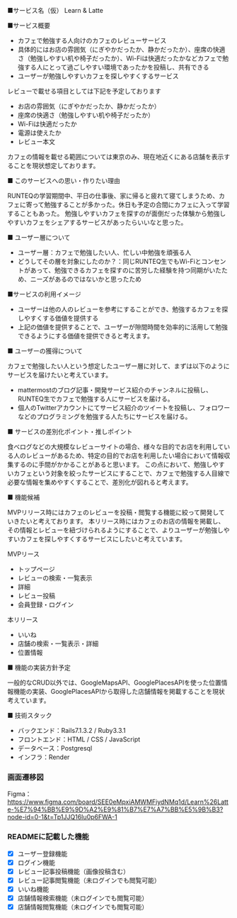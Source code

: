 ■サービス名（仮）
Learn & Latte

■サービス概要

- カフェで勉強する人向けのカフェのレビューサービス
- 具体的にはお店の雰囲気（にぎやかだったか、静かだったか）、座席の快適さ（勉強しやすい机や椅子だったか）、Wi-Fiは快適だったかなどカフェで勉強する人にとって過ごしやすい環境であったかを投稿し、共有できる
- ユーザーが勉強しやすいカフェを探しやすくするサービス

レビューで載せる項目としては下記を予定しております
- お店の雰囲気（にぎやかだったか、静かだったか）
- 座席の快適さ（勉強しやすい机や椅子だったか）
- Wi-Fiは快適だったか
- 電源は使えたか
- レビュー本文

カフェの情報を載せる範囲については東京のみ、現在地近くにある店舗を表示することを現状想定しております。

■ このサービスへの思い・作りたい理由

RUNTEQの学習期間中、平日の仕事後、家に帰ると疲れて寝てしまうため、カフェに寄って勉強することが多かった。休日も予定の合間にカフェに入って学習することもあった。  勉強しやすいカフェを探すのが面倒だった体験から勉強しやすいカフェをシェアするサービスがあったらいいなと思った。

■ ユーザー層について

- ユーザー層：カフェで勉強したい人、忙しい中勉強を頑張る人
- どうしてその層を対象にしたのか？：同じRUNTEQ生でもWi-Fiとコンセントがあって、勉強できるカフェを探すのに苦労した経験を持つ同期がいたため、ニーズがあるのではないかと思ったため

■サービスの利用イメージ

- ユーザーは他の人のレビューを参考にすることができ、勉強するカフェを探しやすくする価値を提供する
- 上記の価値を提供することで、ユーザーが隙間時間を効率的に活用して勉強できるようにする価値を提供できると考えます。

■ ユーザーの獲得について

カフェで勉強したい人という想定したユーザー層に対して、まずは以下のようにサービスを届けたいと考えています。
- mattermostのブログ記事・開発サービス紹介のチャンネルに投稿し、RUNTEQ生でカフェで勉強する人にサービスを届ける。
- 個人のTwitterアカウントにてサービス紹介のツイートを投稿し、フォロワーなどのプログラミングを勉強する人たちにサービスを届ける。

■ サービスの差別化ポイント・推しポイント

食べログなどの大規模なレビューサイトの場合、様々な目的でお店を利用している人のレビューがあるため、特定の目的でお店を利用したい場合において情報収集するのに手間がかかることがあると思います。  この点において、勉強しやすいカフェという対象を絞ったサービスにすることで、カフェで勉強する人目線で必要な情報を集めやすくすることで、差別化が図れると考えます。

■ 機能候補

MVPリリース時にはカフェのレビューを投稿・閲覧する機能に絞って開発していきたいと考えております。  本リリース時にはカフェのお店の情報を掲載し、その情報とレビューを紐づけられるようにすることで、よりユーザーが勉強しやすいカフェを探しやすくするサービスにしたいと考えています。

MVPリース
- トップページ
- レビューの検索・一覧表示
- 詳細
- レビュー投稿
- 会員登録・ログイン

本リリース
- いいね
- 店舗の検索・一覧表示・詳細
- 位置情報


■ 機能の実装方針予定

一般的なCRUD以外では、GoogleMapsAPI、GooglePlacesAPIを使った位置情報機能の実装、GooglePlacesAPIから取得した店舗情報を掲載することを現状考えています。

■ 技術スタック
- バックエンド：Rails7.1.3.2 / Ruby3.3.1
- フロントエンド：HTML / CSS / JavaScript
- データベース：Postgresql
- インフラ：Render

### 画面遷移図
Figma：https://www.figma.com/board/SEE0eMpxiAMWMFiydNMq1d/Learn%26Latte-%E7%94%BB%E9%9D%A2%E9%81%B7%E7%A7%BB%E5%9B%B3?node-id=0-1&t=Tp1JJQ16Iu0p6FWA-1

### READMEに記載した機能
- [x] ユーザー登録機能
- [x] ログイン機能
- [x] レビュー記事投稿機能（画像投稿含む）
- [x] レビュー記事閲覧機能（未ログインでも閲覧可能）
- [x] いいね機能
- [x] 店舗情報検索機能（未ログインでも閲覧可能）
- [x] 店舗情報閲覧機能（未ログインでも閲覧可能）
